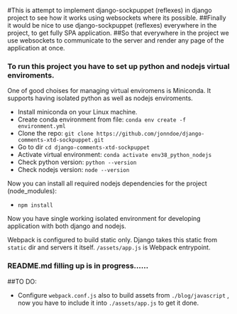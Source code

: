 #This is attempt to implement django-sockpuppet (reflexes) in django project to see how it works using websockets where its possible. 
##Finally it would be nice to use django-sockpuppet (reflexes) everywhere in the project, to get fully SPA application.
##So that everywhere in the project we use websockets to communicate to the server and render any page of the application at once.


### To run this project you have to set up python and nodejs virtual enviroments.
One of good choises for managing virtual enviromens is Miniconda.
It supports having isolated python as well as nodejs enviroments. 
- Install miniconda on your Linux machine.
- Create conda environment from file: `conda env create -f environment.yml`
- Clone the repo: `git clone https://github.com/jonndoe/django-comments-xtd-sockpuppet.git`
- Go to dir `cd django-comments-xtd-sockpuppet`
- Activate virtual environment: `conda activate env38_python_nodejs`
- Check python version: `python --version`
- Check nodejs version: `node --version`

Now you can install all required nodejs dependencies for the project (node_modules):

- `npm install`

Now you have single working isolated environment for developing application with both django and nodejs.

Webpack is configured to build static only. Django takes this static from `static` dir and servers it itself.
`/assets/app.js` is Webpack entrypoint.

### README.md filling up is in progress......

##TO DO:
- Configure `webpack.conf.js` also to build assets from `./blog/javascript` , now you have to include it into `./assets/app.js` to get it done. 







